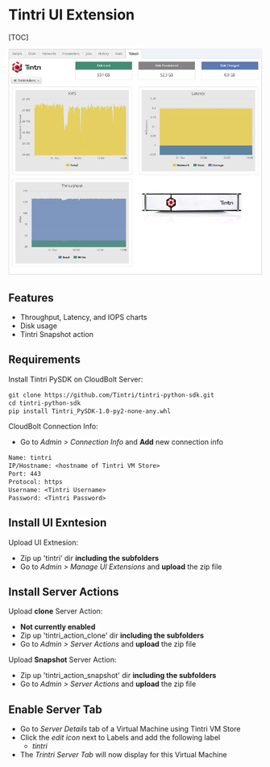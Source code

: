 # Tintri UI Extension

[TOC]

![Sample](sample.png)

## Features
* Throughput, Latency, and IOPS charts
* Disk usage
* Tintri Snapshot action

## Requirements
Install Tintri PySDK on CloudBolt Server:

```
git clone https://github.com/Tintri/tintri-python-sdk.git
cd tintri-python-sdk
pip install Tintri_PySDK-1.0-py2-none-any.whl
```

CloudBolt Connection Info:
* Go to *Admin > Connection Info* and **Add** new connection info

```
Name: tintri
IP/Hostname: <hostname of Tintri VM Store>
Port: 443
Protocol: https
Username: <Tintri Username>
Password: <Tintri Password>
```

## Install UI Exntesion

Upload UI Extnesion:

* Zip up 'tintri' dir **including the subfolders**
* Go to *Admin > Manage UI Extensions* and **upload** the zip file

## Install Server Actions
Upload **clone** Server Action:
* **Not currently enabled**
* Zip up 'tintri_action_clone' dir **including the subfolders**
* Go to *Admin > Server Actions* and **upload** the zip file

Upload **Snapshot** Server Action:
* Zip up 'tintri_action_snapshot' dir **including the subfolders**
* Go to *Admin > Server Actions* and **upload** the zip file

## Enable Server Tab
* Go to *Server Details* tab of a Virtual Machine using Tintri VM Store
* Click the *edit icon* next to Labels and add the following label
    * *tintri*
* The *Trintri Server Tab* will now display for this Virtual Machine